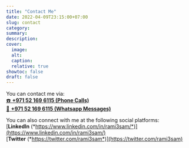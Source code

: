 ```yaml
---
title: "Contact Me"
date: 2022-04-09T23:15:00+07:00
slug: contact
category:
summary:
description: 
cover:
  image:
  alt:
  caption: 
  relative: true
showtoc: false
draft: false
---
```


You can contact me via:  
    [ :phone: **+971 52 169 6115 (Phone Calls)**](tel:00971521696115)  
    [ :speech_balloon: **+971 52 169 6115 (Whatsapp Messages)**](https://wa.me/+971521696115)  
  
  
  
You can also connect with me at the following social platforms:  
[**LinkedIn** (*https://www.linkedin.com/in/rami3sam/*)](https://www.linkedin.com/in/rami3sam/)  
[**Twitter** (*https://twitter.com/rami3sam*)](https://twitter.com/rami3sam)  
